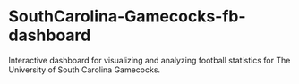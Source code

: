 # SouthCarolina-Gamecocks-fb-dashboard
Interactive dashboard for visualizing and analyzing football statistics for The University of South Carolina Gamecocks.
